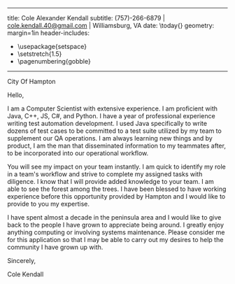               
---
title: Cole Alexander Kendall
subtitle: (757)-266-6879 | cole.kendall.40@gmail.com | Williamsburg, VA
date: \today{}
geometry: margin=1in
header-includes:
   - \usepackage{setspace}
   - \setstretch{1.5}
   - \pagenumbering{gobble}
---


City Of Hampton


Hello,


I am a Computer Scientist with extensive experience. I am proficient with Java, C++, JS, C#, and Python. I have a year of professional experience writing test automation development. I used Java specifically to write dozens of test cases to be committed to a test suite utilized by my team to supplement our QA operations. I am always learning new things and by product, I am the man that disseminated information to my teammates after, to be incorporated into our operational workflow.


You will see my impact on your team instantly. I am quick to identify my role in a team's workflow and strive to complete my assigned tasks with diligence.  I know that I will provide added knowledge to your team. I am able to see the forest among the trees. I have been blessed to have working experience before this opportunity provided by Hampton and I would like to provide to you my expertise.


I have spent almost a decade in the peninsula area and I would like to give back to the people I have grown to appreciate being around. I greatly enjoy anything computing or involving systems maintenance. Please consider me for this application so that I may be able to carry out my desires to help the community I have grown up with.


Sincerely,


Cole Kendall













